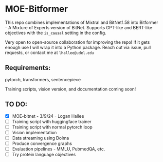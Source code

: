 # MOE-Bitformer
This repo combines implementations of Mixtral and BitNet1.58 into Bitformer - A Mixture of Experts version of BitNet. Supports GPT-like and BERT-like objectives with the `is_causal` setting in the config.

Very open to open-source collaboration for improving the repo! If it gets enough use I will wrap it into a Python package. Reach out via issue, pull requests, or contact me at `lhallee@udel.edu`

## Requirements:
pytorch, transformers, sentencepiece

Training scripts, vision version, and documentation coming soon!

## TO DO:
- [x] MOE-bitnet - 3/9/24 - Logan Hallee 
- [ ] Training script with huggingface trainer
- [ ] Training script with normal pytorch loop
- [ ] Vision implementation
- [ ] Data streaming using Dolma
- [ ] Produce convergence graphs
- [ ] Evaluation pipelines - MMLU, PubmedQA, etc.
- [ ] Try protein language objectives
